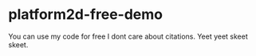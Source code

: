 # platform2d-free-demo
You can use my code for free I dont care about citations.  Yeet yeet skeet skeet.

